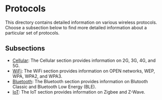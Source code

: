 # Protocols

This directory contains detailed information on various wireless protocols. Choose a subsection below to find more detailed information about a particular set of protocols.

## Subsections
- [Cellular](Cellular/): The Cellular section provides information on 2G, 3G, 4G, and 5G.
- [WiFi](WiFi/): The WiFi section provides information on OPEN networks, WEP, WPA, WPA2, and WPA3.
- [Bluetooth](Bluetooth/): The Bluetooth section provides information on Blutooth Classic and Bluetooth Low Energy (BLE).
- [IoT](IoT/): The IoT section provides information on Zigbee and Z-Wave.
